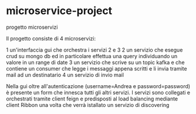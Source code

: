 # microservice-project
progetto microservizi

Il progetto consiste di 4 microservizi:

1 un'interfaccia gui che orchestra i servizi 2 e 3 
2 un servizio che esegue crud su mongo db ed in particolare effettua una query individuando un valore in un range di date
3 un servizio che scrive su un topic kafka e che contiene un consumer che legge i messaggi appena scritti e li invia tramite mail ad un destinatario
4 un servizio di invio mail

Nella gui oltre all'autenticazione (username=Andrea e password=password) è presente un form che innesca tutti gli altri servizi.
I servizi sono collegati e orchestrati tramite client feign e predisposti al load balancing mediante client Ribbon una volta che verrà istallato un servizio di discovering
